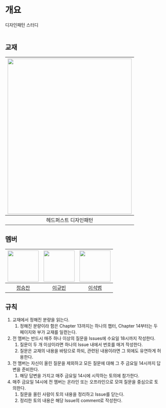 # 개요
디자인패턴 스터디
<br><br>
## 교재
| <img src="https://image.aladin.co.kr/product/29089/24/cover500/k212837767_1.jpg" width="400px" height="500px"> |
|:--------------------------------------------------------------------------------------------------------------:|
| 헤드퍼스트 디자인패턴 |
## 멤버
| <img src="https://github.com/ikvriiuy.png" width="100px"> | <img src="https://github.com/kevinlee94.png" width="100px"> | <img src="https://github.com/stoneTiger0912.png" width="100px"> |
|:---------------------------------------------------------:|:-----------------------------------------------------------:|:---------------------------------------------------------------:|
|           [정승찬](https://github.com/ikvriiuy)           |           [이규빈](https://github.com/kevinlee94)           |           [이석범](https://github.com/stoneTiger0912)           |
## 규칙
1. 교재에서 정해진 분량을 읽는다.
    1. 정해진 분량이라 함은 Chapter 13까지는 하나의 챕터, Chapter 14부터는 두 페이지와 부가 교재를 일컫는다.
2. 전 멤버는 반드시 매주 하나 이상의 질문을 Issues에 수요일 18시까지 작성한다.
    1. 질문이 두 개 이상이라면 하나의 Issue 내에서 번호를 매겨 작성한다.
    2. 질문은 교재의 내용을 바탕으로 하되, 관련된 내용이라면 그 외에도 유연하게 허용한다.
3. 전 멤버는 자신이 올린 질문을 제외하고 모든 질문에 대해 그 주 금요일 14시까지 답변을 준비한다.
    1. 해당 답변을 가지고 매주 금요일 14시에 시작하는 토의에 참가한다.
4. 매주 금요일 14시에 전 멤버는 온라인 또는 오프라인으로 모여 질문을 중심으로 토의한다.
    1. 질문을 올린 사람이 토의 내용을 정리하고 Issue를 닫는다.
    2. 정리한 토의 내용은 해당 Issue의 comment로 작성한다.
